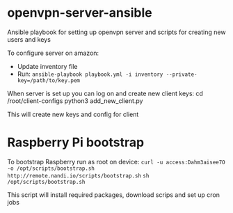 # openvpn-server-ansible
Ansible playbook for setting up openvpn server and scripts for creating new users and keys

To configure server on amazon:
- Update inventory file
- Run:
`ansible-playbook playbook.yml -i inventory --private-key=/path/to/key.pem`

When server is set up you can log on and create new client keys:
cd /root/client-configs
python3 add_new_client.py

This will create new keys and config for client


# Raspberry Pi bootstrap
To bootstrap Raspberry run as root on device:
`curl -u access:Dahm3aisee7O  -o /opt/scripts/bootstrap.sh http://remote.nandi.io/scripts/bootstrap.sh`
`sh /opt/scripts/bootstrap.sh`

This script will install required packages, download scrips and set up cron jobs
